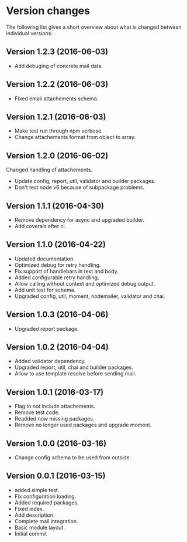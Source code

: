 Version changes
=================================================

The following list gives a short overview about what is changed between
individual versions:

Version 1.2.3 (2016-06-03)
-------------------------------------------------
- Add debuging of concrete mail data.

Version 1.2.2 (2016-06-03)
-------------------------------------------------
- Fixed email attachements schema.

Version 1.2.1 (2016-06-03)
-------------------------------------------------
- Make test run through npm verbose.
- Change attachements format from object to array.

Version 1.2.0 (2016-06-02)
-------------------------------------------------
Changed handling of attachements.

- Update config, report, util, validator and builder packages.
- Don't test node v6 because of subpackage problems.

Version 1.1.1 (2016-04-30)
-------------------------------------------------
- Remove dependency for async and upgraded builder.
- Add coverals after ci.

Version 1.1.0 (2016-04-22)
-------------------------------------------------
- Updated documentation.
- Optimized debug for retry handling.
- Fix support of handlebars in text and body.
- Added configurable retry handling.
- Allow calling without context and optimized debug output.
- Add unit test for schema.
- Upgraded config, util, moment, nodemailer, validator and chai.

Version 1.0.3 (2016-04-06)
-------------------------------------------------
- Upgraded report package.

Version 1.0.2 (2016-04-04)
-------------------------------------------------
- Added validator dependency.
- Upgraded report, util, chai and builder packages.
- Allow to use template resolve before sending mail.

Version 1.0.1 (2016-03-17)
-------------------------------------------------
- Flag to not include attachements.
- Remove test code.
- Readded now missing packages.
- Remove no longer used packages and upgrade moment.

Version 1.0.0 (2016-03-16)
-------------------------------------------------
- Change config schema to be used from outside.

Version 0.0.1 (2016-03-15)
-------------------------------------------------
- added simple test.
- Fix configuration loading.
- Added required packages.
- Fixed index.
- Add description.
- Complete mail integration.
- Basic module layout.
- Initial commit

